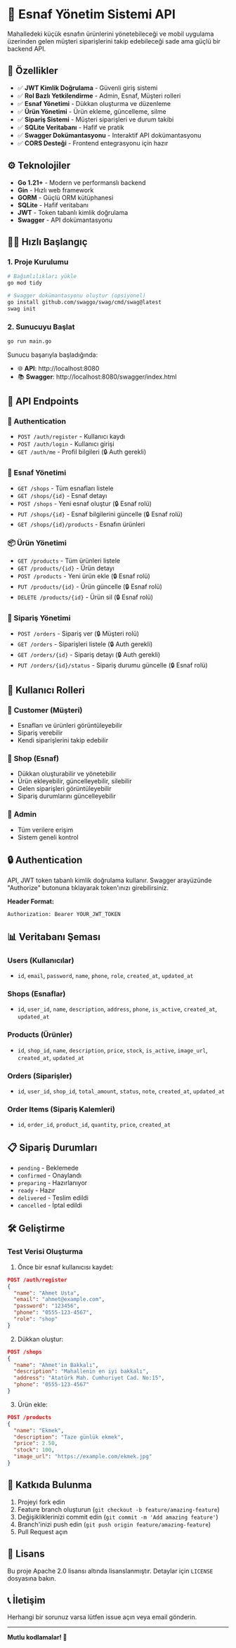 # 🧾 Esnaf Yönetim Sistemi API

Mahalledeki küçük esnafın ürünlerini yönetebileceği ve mobil uygulama üzerinden gelen müşteri siparişlerini takip edebileceği sade ama güçlü bir backend API.

## 🚀 Özellikler

- ✅ **JWT Kimlik Doğrulama** - Güvenli giriş sistemi
- ✅ **Rol Bazlı Yetkilendirme** - Admin, Esnaf, Müşteri rolleri
- ✅ **Esnaf Yönetimi** - Dükkan oluşturma ve düzenleme
- ✅ **Ürün Yönetimi** - Ürün ekleme, güncelleme, silme
- ✅ **Sipariş Sistemi** - Müşteri siparişleri ve durum takibi
- ✅ **SQLite Veritabanı** - Hafif ve pratik
- ✅ **Swagger Dokümantasyonu** - Interaktif API dokümantasyonu
- ✅ **CORS Desteği** - Frontend entegrasyonu için hazır

## ⚙️ Teknolojiler

- **Go 1.21+** - Modern ve performanslı backend
- **Gin** - Hızlı web framework
- **GORM** - Güçlü ORM kütüphanesi
- **SQLite** - Hafif veritabanı
- **JWT** - Token tabanlı kimlik doğrulama
- **Swagger** - API dokümantasyonu

## 🏃‍♂️ Hızlı Başlangıç

### 1. Proje Kurulumu

```bash
# Bağımlılıkları yükle
go mod tidy

# Swagger dokümantasyonu oluştur (opsiyonel)
go install github.com/swaggo/swag/cmd/swag@latest
swag init
```

### 2. Sunucuyu Başlat

```bash
go run main.go
```

Sunucu başarıyla başladığında:
- 🌐 **API**: http://localhost:8080
- 📚 **Swagger**: http://localhost:8080/swagger/index.html

## 📡 API Endpoints

### 🔐 Authentication
- `POST /auth/register` - Kullanıcı kaydı
- `POST /auth/login` - Kullanıcı girişi
- `GET /auth/me` - Profil bilgileri (🔒 Auth gerekli)

### 🏪 Esnaf Yönetimi
- `GET /shops` - Tüm esnafları listele
- `GET /shops/{id}` - Esnaf detayı
- `POST /shops` - Yeni esnaf oluştur (🔒 Esnaf rolü)
- `PUT /shops/{id}` - Esnaf bilgilerini güncelle (🔒 Esnaf rolü)
- `GET /shops/{id}/products` - Esnafın ürünleri

### 📦 Ürün Yönetimi
- `GET /products` - Tüm ürünleri listele
- `GET /products/{id}` - Ürün detayı
- `POST /products` - Yeni ürün ekle (🔒 Esnaf rolü)
- `PUT /products/{id}` - Ürün güncelle (🔒 Esnaf rolü)
- `DELETE /products/{id}` - Ürün sil (🔒 Esnaf rolü)

### 🛒 Sipariş Yönetimi
- `POST /orders` - Sipariş ver (🔒 Müşteri rolü)
- `GET /orders` - Siparişleri listele (🔒 Auth gerekli)
- `GET /orders/{id}` - Sipariş detayı (🔒 Auth gerekli)
- `PUT /orders/{id}/status` - Sipariş durumu güncelle (🔒 Esnaf rolü)

## 👥 Kullanıcı Rolleri

### 🛒 **Customer (Müşteri)**
- Esnafları ve ürünleri görüntüleyebilir
- Sipariş verebilir
- Kendi siparişlerini takip edebilir

### 🏪 **Shop (Esnaf)**
- Dükkan oluşturabilir ve yönetebilir
- Ürün ekleyebilir, güncelleyebilir, silebilir
- Gelen siparişleri görüntüleyebilir
- Sipariş durumlarını güncelleyebilir

### 👑 **Admin**
- Tüm verilere erişim
- Sistem geneli kontrol

## 🔒 Authentication

API, JWT token tabanlı kimlik doğrulama kullanır. Swagger arayüzünde "Authorize" butonuna tıklayarak token'ınızı girebilirsiniz.

**Header Format:**
```
Authorization: Bearer YOUR_JWT_TOKEN
```

## 📊 Veritabanı Şeması

### Users (Kullanıcılar)
- `id`, `email`, `password`, `name`, `phone`, `role`, `created_at`, `updated_at`

### Shops (Esnaflar)
- `id`, `user_id`, `name`, `description`, `address`, `phone`, `is_active`, `created_at`, `updated_at`

### Products (Ürünler)
- `id`, `shop_id`, `name`, `description`, `price`, `stock`, `is_active`, `image_url`, `created_at`, `updated_at`

### Orders (Siparişler)
- `id`, `user_id`, `shop_id`, `total_amount`, `status`, `note`, `created_at`, `updated_at`

### Order Items (Sipariş Kalemleri)
- `id`, `order_id`, `product_id`, `quantity`, `price`, `created_at`

## 📋 Sipariş Durumları

- `pending` - Beklemede
- `confirmed` - Onaylandı
- `preparing` - Hazırlanıyor
- `ready` - Hazır
- `delivered` - Teslim edildi
- `cancelled` - İptal edildi

## 🛠️ Geliştirme

### Test Verisi Oluşturma

1. Önce bir esnaf kullanıcısı kaydet:
```json
POST /auth/register
{
  "name": "Ahmet Usta",
  "email": "ahmet@example.com",
  "password": "123456",
  "phone": "0555-123-4567",
  "role": "shop"
}
```

2. Dükkan oluştur:
```json
POST /shops
{
  "name": "Ahmet'in Bakkalı",
  "description": "Mahallenin en iyi bakkalı",
  "address": "Atatürk Mah. Cumhuriyet Cad. No:15",
  "phone": "0555-123-4567"
}
```

3. Ürün ekle:
```json
POST /products
{
  "name": "Ekmek",
  "description": "Taze günlük ekmek",
  "price": 2.50,
  "stock": 100,
  "image_url": "https://example.com/ekmek.jpg"
}
```

## 🤝 Katkıda Bulunma

1. Projeyi fork edin
2. Feature branch oluşturun (`git checkout -b feature/amazing-feature`)
3. Değişikliklerinizi commit edin (`git commit -m 'Add amazing feature'`)
4. Branch'inizi push edin (`git push origin feature/amazing-feature`)
5. Pull Request açın

## 📄 Lisans

Bu proje Apache 2.0 lisansı altında lisanslanmıştır. Detaylar için `LICENSE` dosyasına bakın.

## 📞 İletişim

Herhangi bir sorunuz varsa lütfen issue açın veya email gönderin.

---

**Mutlu kodlamalar! 🚀** 
